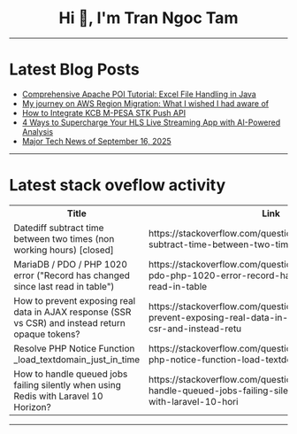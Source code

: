 <h1 align="center">Hi 👋, I'm Tran Ngoc Tam</h1>

---

# Latest Blog Posts 
<!-- BLOG-POST-LIST:START -->
- [Comprehensive Apache POI Tutorial: Excel File Handling in Java](https://dev.to/sadiul_hakim/comprehensive-apache-poi-tutorial-excel-file-handling-in-java-7mf)
- [My journey on AWS Region Migration: What I wished I had aware of](https://dev.to/aws-builders/my-journey-on-aws-region-migration-what-i-wished-i-had-aware-of-2dk9)
- [How to Integrate KCB M-PESA STK Push API](https://dev.to/msnmongare/how-to-integrate-kcb-m-pesa-stk-push-api-n8j)
- [4 Ways to Supercharge Your HLS Live Streaming App with AI-Powered Analysis](https://dev.to/aws/4-ways-to-supercharge-your-hls-live-streaming-app-with-ai-powered-analysis-4mob)
- [Major Tech News of September 16, 2025](https://dev.to/om_shree_0709/major-tech-news-of-september-16-2025-3h19)
<!-- BLOG-POST-LIST:END -->

---

# Latest stack oveflow activity
<table>
  <tr><th>Title</th><th>Link</th></tr>
  <!-- STACKOVERFLOW:START --><tr><td>Datediff subtract time between two times &lpar;non working hours&rpar; [closed]</td><td>https://stackoverflow.com/questions/79767098/datediff-subtract-time-between-two-times-non-working-hours</td></tr><tr><td>MariaDB / PDO / PHP 1020 error &lpar;&quot;Record has changed since last read in table&quot;&rpar;</td><td>https://stackoverflow.com/questions/79767034/mariadb-pdo-php-1020-error-record-has-changed-since-last-read-in-table</td></tr><tr><td>How to prevent exposing real data in AJAX response &lpar;SSR vs CSR&rpar; and instead return opaque tokens?</td><td>https://stackoverflow.com/questions/79766981/how-to-prevent-exposing-real-data-in-ajax-response-ssr-vs-csr-and-instead-retu</td></tr><tr><td>Resolve PHP Notice Function _load_textdomain_just_in_time</td><td>https://stackoverflow.com/questions/79766951/resolve-php-notice-function-load-textdomain-just-in-time</td></tr><tr><td>How to handle queued jobs failing silently when using Redis with Laravel 10 Horizon?</td><td>https://stackoverflow.com/questions/79766883/how-to-handle-queued-jobs-failing-silently-when-using-redis-with-laravel-10-hori</td></tr><!-- STACKOVERFLOW:END -->
</table>

---


